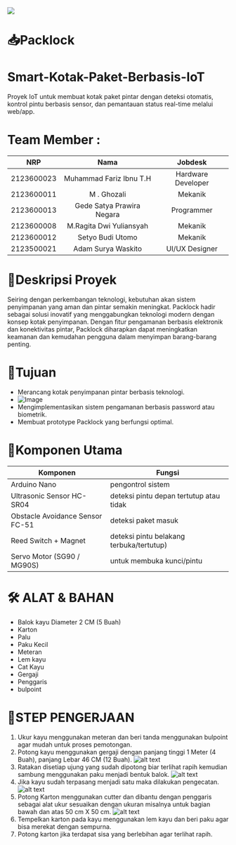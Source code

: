 <img src="ASSETS/Poster Packlock.png">

# 📥Packlock
# Smart-Kotak-Paket-Berbasis-IoT
Proyek IoT untuk membuat kotak paket pintar dengan deteksi otomatis, kontrol pintu berbasis sensor, dan pemantauan status real-time melalui web/app.

# Team Member :
|      NRP      |       Nama      |    Jobdesk    |
| :-----------:|:----------------:| :------------:|
| 2123600023    | Muhammad Fariz Ibnu T.H     | Hardware Developer       | 
| 2123600011    | M . Ghozali                 | Mekanik                  | 
| 2123600013    | Gede Satya Prawira Negara   | Programmer               | 
| 2123600008    | M.Ragita Dwi Yuliansyah     | Mekanik                  | 
| 2123600012    |  Setyo Budi Utomo           | Mekanik                  | 
| 2123500021    |  Adam Surya Waskito         | UI/UX Designer           |

# 📘Deskripsi Proyek
Seiring dengan perkembangan teknologi, kebutuhan akan sistem penyimpanan yang aman dan pintar semakin meningkat. Packlock hadir sebagai solusi inovatif yang menggabungkan teknologi modern dengan konsep kotak penyimpanan. Dengan fitur pengamanan berbasis elektronik dan konektivitas pintar, Packlock diharapkan dapat meningkatkan keamanan dan kemudahan pengguna dalam menyimpan barang-barang penting.
# 📌Tujuan 
- Merancang kotak penyimpanan pintar berbasis teknologi.
- ![Image](https://github.com/user-attachments/assets/a21ae2d6-37fa-4f67-ae65-229c92bacb7a)
- Mengimplementasikan sistem pengamanan berbasis password atau biometrik.
- Membuat prototype Packlock yang berfungsi optimal.
# 🧠Komponen Utama 
| Komponen | Fungsi                           | 
|---------|-----------------------------------|                       
|Arduino Nano| pengontrol sistem |
| Ultrasonic Sensor HC-SR04  | deteksi pintu depan tertutup atau tidak                       |
|Obstacle Avoidance Sensor FC-51 |deteksi paket masuk
|Reed Switch + Magnet | deteksi pintu belakang terbuka/tertutup)
|Servo Motor (SG90 / MG90S)|untuk membuka kunci/pintu|
# 🛠 ALAT & BAHAN
- Balok kayu Diameter 2 CM (5 Buah)
- Karton
- Palu
- Paku Kecil
- Meteran
- Lem kayu
- Cat Kayu
- Gergaji
- Penggaris
- bulpoint
# 👷STEP PENGERJAAN
1. Ukur kayu menggunakan meteran dan beri tanda menggunakan bulpoint agar mudah untuk proses pemotongan.
2. Potong kayu menggunakan gergaji dengan panjang tinggi 1 Meter (4 Buah), panjang Lebar 46 CM (12 Buah).
   ![alt text](https://github.com/InnoBox4/Packlock-Smart-Kotak-Paket-Berbais-IoT/blob/main/DOKUMENTASI/proses%20pemotongan%20kayu.jpg)
3. Ratakan disetiap ujung yang sudah dipotong biar terlihat rapih kemudian sambung menggunakan paku menjadi bentuk balok.
   ![alt text](https://github.com/InnoBox4/Packlock-Smart-Kotak-Paket-Berbais-IoT/blob/main/DOKUMENTASI/Kerangka%20sebelum%20di%20cat.jpg)
4. Jika kayu sudah terpasang menjadi satu maka dilakukan pengecatan.
   ![alt text](https://github.com/InnoBox4/Packlock-Smart-Kotak-Paket-Berbais-IoT/blob/main/DOKUMENTASI/Kerangka%20setelah%20di%20cat.jpg)
5. Potong Karton menggunakan cutter dan dibantu dengan penggaris sebagai alat ukur sesuaikan dengan ukuran misalnya untuk bagian bawah dan atas 50 cm X 50 cm.
   ![alt text](https://github.com/InnoBox4/Packlock-Smart-Kotak-Paket-Berbais-IoT/blob/main/DOKUMENTASI/Proses%20pemotongan%20karton.jpg)
6. Tempelkan karton pada kayu menggunakan lem kayu dan beri paku agar bisa merekat dengan sempurna.
7. Potong karton jika terdapat sisa yang berlebihan agar terlihat rapih.  

